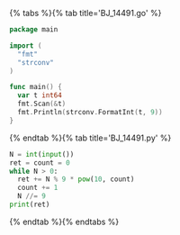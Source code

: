 {% tabs %}{% tab title='BJ_14491.go' %}

```go
package main

import (
  "fmt"
  "strconv"
)

func main() {
  var t int64
  fmt.Scan(&t)
  fmt.Println(strconv.FormatInt(t, 9))
}
```

{% endtab %}{% tab title='BJ_14491.py' %}

```py
N = int(input())
ret = count = 0
while N > 0:
  ret += N % 9 * pow(10, count)
  count += 1
  N //= 9
print(ret)
```

{% endtab %}{% endtabs %}

